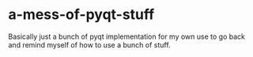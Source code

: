 # a-mess-of-pyqt-stuff
Basically just a bunch of pyqt implementation for my own use to go back and remind myself of how to use a bunch of stuff.
